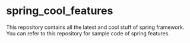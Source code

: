 # spring_cool_features
This repository contains all the latest and cool stuff of spring framework. You can refer to this repository for sample code of spring features.
